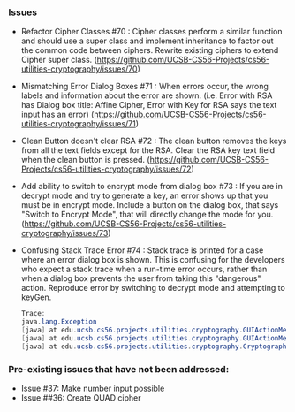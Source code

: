 ### Issues
* Refactor Cipher Classes #70 : Cipher classes perform a similar function and should use a super class and implement inheritance to factor out the common code between ciphers. Rewrite existing ciphers to extend Cipher super class. (https://github.com/UCSB-CS56-Projects/cs56-utilities-cryptography/issues/70)
* Mismatching Error Dialog Boxes #71 : When errors occur, the wrong labels and information about the error are shown. (i.e. Error with RSA has Dialog box title: Affine Cipher, Error with Key for RSA says the text input has an error) (https://github.com/UCSB-CS56-Projects/cs56-utilities-cryptography/issues/71)
* Clean Button doesn't clear RSA #72 : The clean button removes the keys from all the text fields except for the RSA. Clear the RSA key text field when the clean button is pressed. (https://github.com/UCSB-CS56-Projects/cs56-utilities-cryptography/issues/72)
* Add ability to switch to encrypt mode from dialog box #73 : If you are in decrypt mode and try to generate a key, an error shows up that you must be in encrypt mode. Include a button on the dialog box, that says "Switch to Encrypt Mode", that will directly change the mode for you. (https://github.com/UCSB-CS56-Projects/cs56-utilities-cryptography/issues/73)
* Confusing Stack Trace Error #74 : Stack trace is printed for a case where an error dialog box is shown. This is confusing for the developers who expect a stack trace when a run-time error occurs, rather than when a dialog box prevents the user from taking this "dangerous" action. Reproduce error by switching to decrypt mode and attempting to keyGen.

  ```java
  Trace:
  java.lang.Exception
  [java] at edu.ucsb.cs56.projects.utilities.cryptography.GUIActionMethod.checkMode(GUIActionMethod.java:49)
  [java] at edu.ucsb.cs56.projects.utilities.cryptography.GUIActionMethod.BifidGenKey(GUIActionMethod.java:487)
  [java] at edu.ucsb.cs56.projects.utilities.cryptography.CryptographyGUI.lambda$go$5(CryptographyGUI.java:292)
  ```


### Pre-existing issues that have not been addressed:

* Issue #37: Make number input possible
* Issue ##36: Create QUAD cipher 
